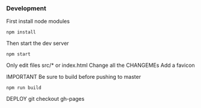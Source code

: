 ### Development

First install node modules

    npm install

Then start the dev server

    npm start


Only edit files src/* or index.html
Change all the CHANGEMEs
Add a favicon


IMPORTANT Be sure to build before pushing to master

    npm run build


DEPLOY
    git checkout gh-pages
